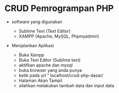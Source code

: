 # CRUD Pemrogrampan PHP 

* software yang digunakan
  - Sublime Text (Text Editor)
  - XAMPP (Apache, MySQL, Phpmyadmin)

* Menjalankan Aplikasi
  - Buka Xampp
  - Buka Text Editor (Sublime text)
  - aktifkan apache dan mysql
  - buka browser yang anda punya
  - ketik pada url " localhost/crud-php-dasar/
  - Halaman Akan Tampil
  - silahkan melakukan tambah data dan input data
